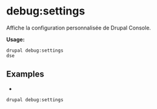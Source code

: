 # debug:settings
Affiche la configuration personnalisée de Drupal Console.

**Usage:**
```
drupal debug:settings
dse
```

## Examples
* 
```
drupal debug:settings
```

